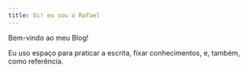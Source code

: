 ```yaml
---
title: Oi! eu sou o Rafael
---
```


Bem-vindo ao meu Blog!

Eu uso espaço para praticar a escrita, fixar conhecimentos, e, também, como referência.
